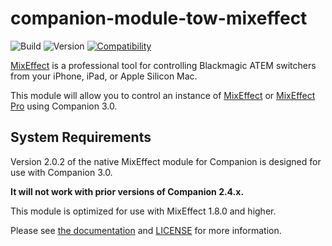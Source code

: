 # companion-module-tow-mixeffect

![Build](https://img.shields.io/github/workflow/status/bitfocus/companion-module-tow-mixeffect/Release)
![Version](https://img.shields.io/github/package-json/v/bitfocus/companion-module-tow-mixeffect)
[![Compatibility](https://img.shields.io/badge/compatibility-MixEffect%20Pro%201.8.0-blue)](https://mixeffect.app)

[MixEffect](https://mixeffect.app/) is a professional tool for controlling Blackmagic ATEM switchers from your iPhone, iPad, or Apple Silicon Mac.

This module will allow you to control an instance of [MixEffect](https://mixeffect.app/) or [MixEffect Pro](htps://mixeffectpro.app) using Companion 3.0.

## System Requirements

Version 2.0.2 of the native MixEffect module for Companion is designed for use with Companion 3.0.

**It will not work with prior versions of Companion 2.4.x.**

This module is optimized for use with MixEffect 1.8.0 and higher.

Please see [the documentation](https://docs.mixeffect.app/automate/osc/companion/native-module) and [LICENSE](LICENSE) for more information.
